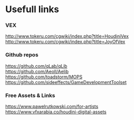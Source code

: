 # Usefull links

### VEX

http://www.tokeru.com/cgwiki/index.php?title=HoudiniVex  <br>
http://www.tokeru.com/cgwiki/index.php?title=JoyOfVex



### Github repos

https://github.com/qLab/qLib  <br>
https://github.com/Aeoll/Aelib  <br>
https://github.com/toadstorm/MOPS  <br>
https://github.com/sideeffects/GameDevelopmentToolset  <br>

### Free Assets & Links

https://www.pawelrutkowski.com/for-artists  
https://www.vfxarabia.co/houdini-digital-assets  
